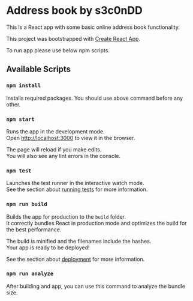 # Address book by s3c0nDD

This is a React app with some basic online address book functionality.

This project was bootstrapped with [Create React App](https://github.com/facebook/create-react-app).

To run app please use below npm scripts. 

## Available Scripts


### `npm install`

Installs required packages. You should use above command before any other.

### `npm start`

Runs the app in the development mode.<br />
Open [http://localhost:3000](http://localhost:3000) to view it in the browser.

The page will reload if you make edits.<br />
You will also see any lint errors in the console.

### `npm test`

Launches the test runner in the interactive watch mode.<br />
See the section about [running tests](https://facebook.github.io/create-react-app/docs/running-tests) for more information.

### `npm run build`

Builds the app for production to the `build` folder.<br />
It correctly bundles React in production mode and optimizes the build for the best performance.

The build is minified and the filenames include the hashes.<br />
Your app is ready to be deployed!

See the section about [deployment](https://facebook.github.io/create-react-app/docs/deployment) for more information.

### `npm run analyze`

After building and app, you can use this command to analyze the bundle size.
